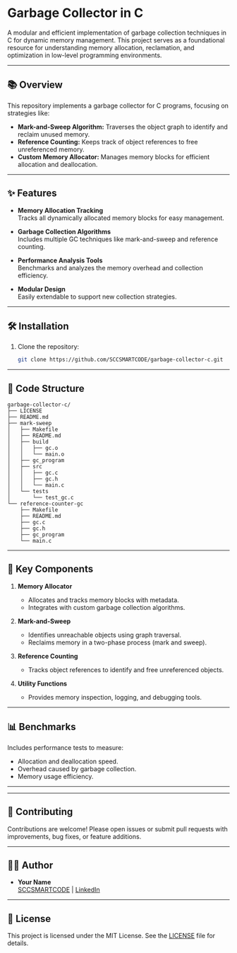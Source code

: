 # Garbage Collector in C

A modular and efficient implementation of garbage collection techniques in C for dynamic memory management. This project serves as a foundational resource for understanding memory allocation, reclamation, and optimization in low-level programming environments.

---

## 📚 Overview

This repository implements a garbage collector for C programs, focusing on strategies like:
- **Mark-and-Sweep Algorithm:** Traverses the object graph to identify and reclaim unused memory.
- **Reference Counting:** Keeps track of object references to free unreferenced memory.
- **Custom Memory Allocator:** Manages memory blocks for efficient allocation and deallocation.

---

## ✨ Features

- **Memory Allocation Tracking**  
  Tracks all dynamically allocated memory blocks for easy management.
  
- **Garbage Collection Algorithms**  
  Includes multiple GC techniques like mark-and-sweep and reference counting.
  
- **Performance Analysis Tools**  
  Benchmarks and analyzes the memory overhead and collection efficiency.

- **Modular Design**  
  Easily extendable to support new collection strategies.

---

## 🛠️ Installation

1. Clone the repository:
   ```bash
   git clone https://github.com/SCCSMARTCODE/garbage-collector-c.git
   ```


---

## 🧩 Code Structure

```
garbage-collector-c/
├── LICENSE
├── README.md
├── mark-sweep
│   ├── Makefile
│   ├── README.md
│   ├── build
│   │   ├── gc.o
│   │   └── main.o
│   ├── gc_program
│   ├── src
│   │   ├── gc.c
│   │   ├── gc.h
│   │   └── main.c
│   └── tests
│       └── test_gc.c
└── reference-counter-gc
    ├── Makefile
    ├── README.md
    ├── gc.c
    ├── gc.h
    ├── gc_program
    └── main.c
```

---

## 🔧 Key Components

1. **Memory Allocator**  
   - Allocates and tracks memory blocks with metadata.
   - Integrates with custom garbage collection algorithms.

2. **Mark-and-Sweep**  
   - Identifies unreachable objects using graph traversal.
   - Reclaims memory in a two-phase process (mark and sweep).

3. **Reference Counting**  
   - Tracks object references to identify and free unreferenced objects.

4. **Utility Functions**  
   - Provides memory inspection, logging, and debugging tools.

---

## 📊 Benchmarks

Includes performance tests to measure:
- Allocation and deallocation speed.
- Overhead caused by garbage collection.
- Memory usage efficiency.

---


---

## 🤝 Contributing

Contributions are welcome! Please open issues or submit pull requests with improvements, bug fixes, or feature additions.

---

## 🧑‍💻 Author

- **Your Name**  
  [SCCSMARTCODE](https://github.com/SCCSMARTCODE) | [LinkedIn](https://www.linkedin.com/in/emmanuelayobami/)

---

## 📜 License

This project is licensed under the MIT License. See the [LICENSE](LICENSE) file for details.
